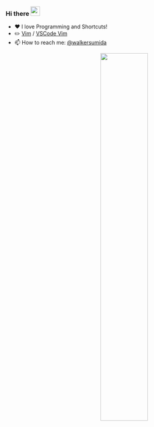### Hi there <a href="https://www.gautamkrishnar.com/"><img src="https://media.giphy.com/media/hvRJCLFzcasrR4ia7z/giphy.gif" width="25px"></a>

- ❤️ I love Programming and Shortcuts!
- :pencil2: [Vim](https://github.com/walkersumida/vimrc) / [VSCode Vim](https://github.com/walkersumida/vscoderc)
- 📫 How to reach me: [@walkersumida](https://twitter.com/walkersumida)

[<img align="right" width="50%" src="https://github-readme-stats.vercel.app/api?username=walkersumida&count_private=true&show_icons=true&theme=dark">](https://github.com/anuraghazra/github-readme-stats)
